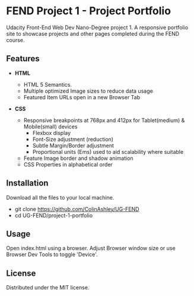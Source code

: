 #  FEND Project 1 - Project Portfolio

Udacity Front-End Web Dev Nano-Degree project 1. A responsive portfolio site to showcase projects and other pages completed during the FEND course.

## Features

- **HTML**
  - HTML 5 Semantics.
  - Multiple optimized Image sizes to reduce data usage
  - Featured Item URLs open in a new Browser Tab

- **CSS**
  - Responsive breakpoints at 768px and 412px for Tablet(medium) & Mobile(small) devices
    - Flexbox display
    - Font-Size adjustment (reduction)
    - Subtle Margin/Border adjustment
    - Proportional units (Ems) used to aid scalability where suitable 
  - Feature Image border and shadow animation
  - CSS Properties in alphabetical order

## Installation

Download all the files to your local machine.

- git clone https://github.com/ColinAshley/UG-FEND
- cd UG-FEND/project-1-portfolio

## Usage

Open index.html using a browser.
Adjust Browser window size or use Browser Dev Tools to toggle 'Device'.

## License

Distributed under the MIT license.